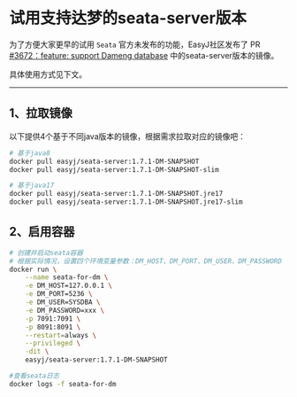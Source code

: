 # 试用支持达梦的seata-server版本

为了方便大家更早的试用 `Seata` 官方未发布的功能，EasyJ社区发布了 PR [#3672：feature: support Dameng database](https://github.com/seata/seata/pull/3672) 中的seata-server版本的镜像。

具体使用方式见下文。

---------------------------------------------------------------------------------------------------------------------------


## 1、拉取镜像

以下提供4个基于不同java版本的镜像，根据需求拉取对应的镜像吧：

```bash
# 基于java8
docker pull easyj/seata-server:1.7.1-DM-SNAPSHOT
docker pull easyj/seata-server:1.7.1-DM-SNAPSHOT-slim

# 基于java17
docker pull easyj/seata-server:1.7.1-DM-SNAPSHOT.jre17
docker pull easyj/seata-server:1.7.1-DM-SNAPSHOT.jre17-slim
```

<!-- 查看EasyJ发布的所有seata-server镜像：https://hub.docker.com/r/easyj/seata-server/tags -->

## 2、启用容器

```bash
# 创建并启动seata容器
# 根据实际情况，设置四个环境变量参数：DM_HOST、DM_PORT、DM_USER、DM_PASSWORD
docker run \
    --name seata-for-dm \
    -e DM_HOST=127.0.0.1 \
    -e DM_PORT=5236 \
    -e DM_USER=SYSDBA \
    -e DM_PASSWORD=xxx \
    -p 7091:7091 \
    -p 8091:8091 \
    --restart=always \
    --privileged \
    -dit \
    easyj/seata-server:1.7.1-DM-SNAPSHOT

#查看seata日志
docker logs -f seata-for-dm
```
